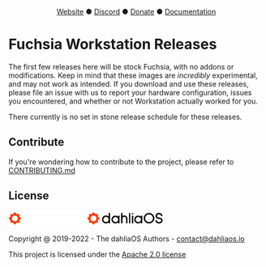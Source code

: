 <p align="center">
<a href="https://dahliaos.io">Website</a> ●
<a href="https://dahliaos.io/discord">Discord</a> ●
<a href="https://dahliaos.io/donate">Donate</a> ●
<a href="https://docs.dahliaos.io">Documentation</a>

# Fuchsia Workstation Releases
 
The first few releases here will be stock Fuchsia, with no addons or modifications. Keep in mind that these images are *incredibly* experimental, and may not work as intended. If you download and use these releases, please file an issue with us to report your hardware configuration, issues you encountered, and whether or not Workstation actually worked for you.

There currently is no set in stone release schedule for these releases.


## Contribute

If you're wondering how to contribute to the project, please refer to [CONTRIBUTING.md](../CONTRIBUTING.md)


## License

<p align="left">
  <img width="30%" src="https://github.com/dahliaOS/brand/blob/main/dahliaOS/logotype/svg/logotype-dark.svg#gh-dark-mode-only"/>
  <img width="30%" src="https://github.com/dahliaOS/brand/blob/main/dahliaOS/logotype/svg/logotype-light.svg#gh-light-mode-only"/>
</p>

Copyright @ 2019-2022 - The dahliaOS Authors - contact@dahliaos.io

This project is licensed under the [Apache 2.0 license](/LICENSE)
